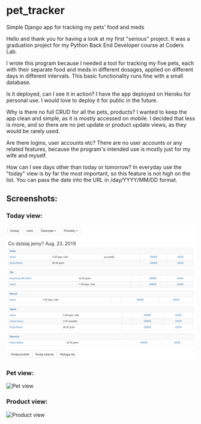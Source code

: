 # pet_tracker
Simple Django app for tracking my pets' food and meds

Hello and thank you for having a look at my first "serious" project. It was a graduation project for my Python Back End Developer course at Coders Lab.

I wrote this program because I needed a tool for tracking my five pets, each with their separate food and meds in different dosages, applied on different days in different intervals. This basic functionality runs fine with a small database.

Is it deployed, can I see it in action?
I have the app deployed on Heroku for personal use. I would love to deploy it for public in the future.

Why is there no full CRUD for all the pets, products?
I wanted to keep the app clean and simple, as it is mostly accessed on mobile. I decided that less is more, and so there are no pet update or product update views, as they would be rarely used.

Are there logins, user accounts etc?
There are no user accounts or any related features, because the program's intended use is mostly just for my wife and myself.

How can I see days other than today or tomorrow?
In everyday use the "today" view is by far the most important, so this feature is not high on the list. You can pass the date into the URL in /day/YYYY/MM/DD format.

Screenshots:
------------
### Today view:

![Today view](https://github.com/IgorKwiatkowski/pet_tracker/raw/screenshots/screenshots/today_view.png?raw=true "Today View")

### Pet view:

![Pet view](https://github.com/IgorKwiatkowski/pet_tracker/raw/screenshots/screenshots/pet_view.png.png?raw=true "Pet View")

### Product view:

![Product view](https://github.com/IgorKwiatkowski/pet_tracker/raw/screenshots/screenshots/product_view.png.png.png?raw=true "Product View")
